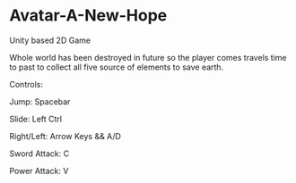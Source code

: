 # Avatar-A-New-Hope
Unity based 2D Game

Whole world has been destroyed in future so the player comes travels time to past to collect all five source of elements to save earth.

Controls:

Jump: Spacebar

Slide: Left Ctrl

Right/Left: Arrow Keys && A/D

Sword Attack: C

Power Attack: V
